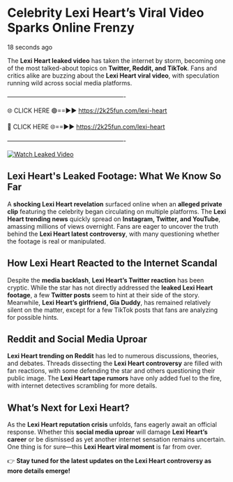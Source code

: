 # Celebrity Lexi Heart’s Viral Video Sparks Online Frenzy

18 seconds ago

The **Lexi Heart leaked video** has taken the internet by storm, becoming one of the most talked-about topics on **Twitter, Reddit, and TikTok**. Fans and critics alike are buzzing about the **Lexi Heart viral video**, with speculation running wild across social media platforms.

———————————————————-

🌐 CLICK HERE 🟢==►► https://2k25fun.com/lexi-heart

🔴 CLICK HERE 🌐==►► https://2k25fun.com/lexi-heart

———————————————————-

[![Watch Leaked Video](https://miro.medium.com/v2/resize:fit:828/format:webp/1*cilzJN44JGOrTw9NJCrNHA.gif "Watch Leaked Video")](https://2k25fun.com/lexi-heart)

## **Lexi Heart's Leaked Footage: What We Know So Far**  
A **shocking Lexi Heart revelation** surfaced online when an **alleged private clip** featuring the celebrity began circulating on multiple platforms. The **Lexi Heart trending news** quickly spread on **Instagram, Twitter, and YouTube**, amassing millions of views overnight. Fans are eager to uncover the truth behind the **Lexi Heart latest controversy**, with many questioning whether the footage is real or manipulated.  

## **How Lexi Heart Reacted to the Internet Scandal**  
Despite the **media backlash**, **Lexi Heart’s Twitter reaction** has been cryptic. While the star has not directly addressed the **leaked Lexi Heart footage**, a few **Twitter posts** seem to hint at their side of the story. Meanwhile, **Lexi Heart’s girlfriend, Gia Duddy**, has remained relatively silent on the matter, except for a few TikTok posts that fans are analyzing for possible hints.  

## **Reddit and Social Media Uproar**  
**Lexi Heart trending on Reddit** has led to numerous discussions, theories, and debates. Threads dissecting the **Lexi Heart controversy** are filled with fan reactions, with some defending the star and others questioning their public image. The **Lexi Heart tape rumors** have only added fuel to the fire, with internet detectives scrambling for more details.  

## **What’s Next for Lexi Heart?**  
As the **Lexi Heart reputation crisis** unfolds, fans eagerly await an official response. Whether this **social media uproar** will damage **Lexi Heart’s career** or be dismissed as yet another internet sensation remains uncertain. One thing is for sure—this **Lexi Heart viral moment** is far from over.  

👉 **Stay tuned for the latest updates on the Lexi Heart controversy as more details emerge!**  